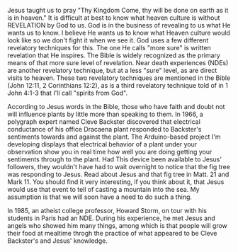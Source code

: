 Jesus taught us to pray "Thy Kingdom Come, thy will be done on earth as it is in heaven."  It is difficult at best to know what heaven culture is without REVELATION by God to us.  God is in the business of revealing to us what He wants us to know.  I believe He wants us to know what Heaven culture would look like so we don't fight it when we see it.  God uses a few different revelatory techniques for this.  The one He calls "more sure" is written revelation that He inspires.  The Bible is widely recognized as the primary means of that more sure level of revelation.  Near death experiences (NDEs) are another revelatory technique, but at a less "sure" level, as are direct visits to heaven.  These two revelatory techniques are mentioned in the Bible (John 12:11, 2 Corinthians 12:2), as is a third revelatory technique told of in 1 John 4:1-3 that I'll call "spirits from God".  

According to Jesus words in the Bible, those who have faith and doubt not will influence plants by little more than speaking to them.  In 1966, a polygraph expert named Cleve Backster discovered that electrical conductance of his office Dracaena plant responded to Backster's sentiments towards and against the plant.  The Arduino-based project I'm developing displays that electrical behavior of a plant under your observation show you in real time how well you are doing getting your sentiments through to the plant.  Had This device been available to Jesus' followers, they wouldn't have had to wait overnight to notice that the fig tree was responding to Jesus.  Read about Jesus and that fig tree in Matt. 21 and Mark 11.  You should find it very interesting, if you think about it, that Jesus would use that event to tell of casting a mountain into the sea.  My assumption is that we will soon have a need to do such a thing.

In 1985, an atheist college professor, Howard Storm, on tour with his students in Paris had an NDE.  During his experience, he met Jesus and angels who showed him many things, among which is that people will grow their food at mealtime throgh the practice of what appeared to be Cleve Backster's and Jesus' knowledge.
